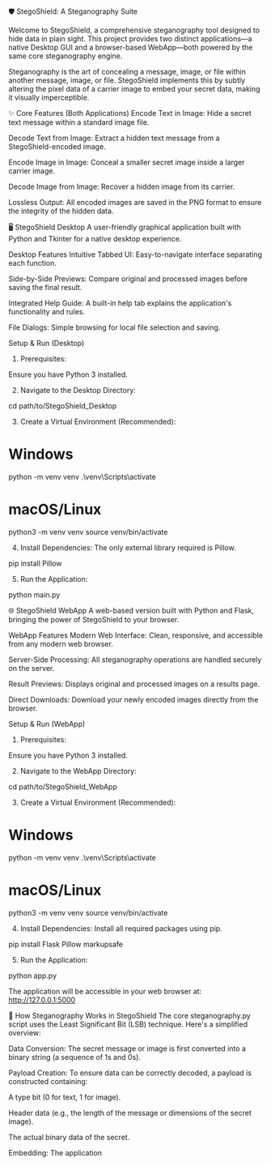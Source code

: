 🛡️ StegoShield: A Steganography Suite

Welcome to StegoShield, a comprehensive steganography tool designed to hide data in plain sight. This project provides two distinct applications—a native Desktop GUI and a browser-based WebApp—both powered by the same core steganography engine.

Steganography is the art of concealing a message, image, or file within another message, image, or file. StegoShield implements this by subtly altering the pixel data of a carrier image to embed your secret data, making it visually imperceptible.

✨ Core Features (Both Applications)
Encode Text in Image: Hide a secret text message within a standard image file.

Decode Text from Image: Extract a hidden text message from a StegoShield-encoded image.

Encode Image in Image: Conceal a smaller secret image inside a larger carrier image.

Decode Image from Image: Recover a hidden image from its carrier.

Lossless Output: All encoded images are saved in the PNG format to ensure the integrity of the hidden data.

🖥️ StegoShield Desktop
A user-friendly graphical application built with Python and Tkinter for a native desktop experience.

Desktop Features
Intuitive Tabbed UI: Easy-to-navigate interface separating each function.

Side-by-Side Previews: Compare original and processed images before saving the final result.

Integrated Help Guide: A built-in help tab explains the application's functionality and rules.

File Dialogs: Simple browsing for local file selection and saving.

Setup & Run (Desktop)
1. Prerequisites:

Ensure you have Python 3 installed.

2. Navigate to the Desktop Directory:

cd path/to/StegoShield_Desktop

3. Create a Virtual Environment (Recommended):

# Windows
python -m venv venv
.\venv\Scripts\activate

# macOS/Linux
python3 -m venv venv
source venv/bin/activate

4. Install Dependencies:
The only external library required is Pillow.

pip install Pillow

5. Run the Application:

python main.py

🌐 StegoShield WebApp
A web-based version built with Python and Flask, bringing the power of StegoShield to your browser.

WebApp Features
Modern Web Interface: Clean, responsive, and accessible from any modern web browser.

Server-Side Processing: All steganography operations are handled securely on the server.

Result Previews: Displays original and processed images on a results page.

Direct Downloads: Download your newly encoded images directly from the browser.

Setup & Run (WebApp)
1. Prerequisites:

Ensure you have Python 3 installed.

2. Navigate to the WebApp Directory:

cd path/to/StegoShield_WebApp

3. Create a Virtual Environment (Recommended):

# Windows
python -m venv venv
.\venv\Scripts\activate

# macOS/Linux
python3 -m venv venv
source venv/bin/activate

4. Install Dependencies:
Install all required packages using pip.

pip install Flask Pillow markupsafe

5. Run the Application:

python app.py

The application will be accessible in your web browser at: http://127.0.0.1:5000

📖 How Steganography Works in StegoShield
The core steganography.py script uses the Least Significant Bit (LSB) technique. Here's a simplified overview:

Data Conversion: The secret message or image is first converted into a binary string (a sequence of 1s and 0s).

Payload Creation: To ensure data can be correctly decoded, a payload is constructed containing:

A type bit (0 for text, 1 for image).

Header data (e.g., the length of the message or dimensions of the secret image).

The actual binary data of the secret.

Embedding: The application